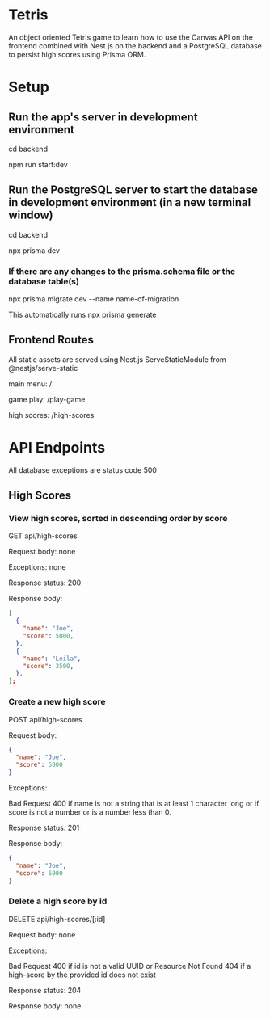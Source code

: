 # Tetris

An object oriented Tetris game to learn how to use the Canvas API on the frontend combined with Nest.js on the backend and a PostgreSQL database to persist high scores using Prisma ORM.

# Setup

## Run the app's server in development environment

cd backend

npm run start:dev

## Run the PostgreSQL server to start the database in development environment (in a new terminal window)

cd backend

npx prisma dev

### If there are any changes to the prisma.schema file or the database table(s)

npx prisma migrate dev --name name-of-migration

This automatically runs npx prisma generate

## Frontend Routes

All static assets are served using Nest.js ServeStaticModule from @nestjs/serve-static

main menu: /

game play: /play-game

high scores: /high-scores

# API Endpoints

All database exceptions are status code 500

## High Scores

### View high scores, sorted in descending order by score

GET api/high-scores

Request body: none

Exceptions: none

Response status: 200

Response body:

```json
[
  {
    "name": "Joe",
    "score": 5000,
  },
  {
    "name": "Leila",
    "score": 3500,
  },
];
```

### Create a new high score

POST api/high-scores

Request body:

```json
{
  "name": "Joe",
  "score": 5000
}
```

Exceptions:

Bad Request 400 if name is not a string that is at least 1 character long or if score is not a number or is a number less than 0.

Response status: 201

Response body:

```json
{
  "name": "Joe",
  "score": 5000
}
```

### Delete a high score by id

DELETE api/high-scores/[:id]

Request body: none

Exceptions:

Bad Request 400 if id is not a valid UUID or Resource Not Found 404 if a high-score by the provided id does not exist

Response status: 204

Response body: none
